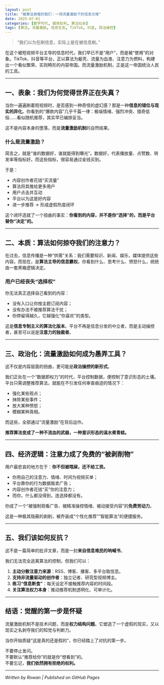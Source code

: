 ```yaml
---
layout: post
title: "被算法吞噬的我们：一场流量激励下的信息灾难"
date: 2025-07-01
categories: [数字时代, 媒体批判, 算法社会]
tags: [算法, 流量激励, 信息生态, TikTok, 抖音, 政治操控]
---
```


> “我们以为在刷信息，实际上是在被信息刷。”

在这个被短视频平台主导的信息时代，我们早已不是“用户”，而是被“使用”的对象。TikTok、抖音等平台，正以算法为躯壳、流量为血液、注意力为燃料，构建出一个看似繁荣、实则畸形的内容帝国。而流量激励机制，正是这一帝国统治人民的工具。

---

## 一、表象：我们为何觉得世界正在失真？

当你一遍遍刷着短视频时，是否感到一种奇怪的虚幻感？那是一种**信息的错位与现实的异化**。你看到的“爆款内容”几乎千篇一律：极端情绪、强烈冲突、猎奇低俗……看似随机推荐，其实早已编排妥当。

这不是内容本身的堕落，而是**流量激励机制**的自然结果。

### 什么是流量激励？

简言之，就是“谁的数据好，谁就能得到曝光”。数据好，代表播放量、点赞数、转发率等指标好。而这些指标，很容易通过金钱买到。

于是：

- 内容创作者花钱“买流量”
- 算法将其推给更多用户
- 用户点击并互动
- 平台以为这是好内容
- 进一步推荐 → 形成虚假热度闭环

这个闭环造就了一个扭曲的事实：**你看到的内容，并不是你“选择”的，而是平台替你“决定”的。**

---

## 二、本质：算法如何掠夺我们的注意力？

在过去，信息传播是一种“供需”关系：我们需要知识、新闻、娱乐，媒体提供这些内容。而现在，是**算法主导的信息霸权**。你看到什么、思考什么、愤怒什么，统统由一套黑箱逻辑决定。

### 用户已经丧失“选择权”

你无法真正选择自己看到的内容：

- 没有入口让你按主题订阅内容；
- 没有办法不被推荐算法干扰；
- 你停留得越久，它越强化“你喜欢”的类型。

这是**信息专制主义的算法化版本**。平台不再是信息分发的中立者，而是主动操控者，甚至可以说是**注意力的独裁者**。

---

## 三、政治化：流量激励如何成为愚弄工具？

这不仅是内容层面的扭曲，更可能是**政治操控的新形式**。

我们正处在一个“数据即权力”的时代，平台控制数据，便控制了意识形态的土壤。平台只需调整推荐算法，就能在不引发任何审查痕迹的情况下：

- 强化某些观点；
- 抹除某些事件；
- 放大某种愤怒；
- 模糊某种真相。

而这些，全部通过“流量激励”在背后运作。

**推荐算法变成了一种不流血的武器，一种意识形态的温水煮青蛙。**

---

## 四、经济逻辑：注意力成了免费的“被剥削物”

用户最悲哀的地方在于：**你不但被喂屎，还不给工资。**

- 你用自己的注意力、情绪、时间为视频买单；
- 平台靠你的行为数据贩卖广告；
- 内容创作者花钱“买”你的注意力；
- 而你，什么都没得到，连选择都没有。

你成了一个“被强制观看广告、被精准操控情绪、被动接受内容”的**免费劳动力**。

这是一种极其隐蔽的剥削，被乔装成“个性化推荐”“智能算法”的便捷服务。

---

## 五、我们该如何反抗？

这不是一篇简单的批评文章，而是一封**来自信息难民的呐喊书**。

我们无法完全逃离算法的控制，但我们可以：

1. **主动分散注意力来源**：RSS、博客、播客、多平台取信息。
2. **支持非流量驱动的创作者**：独立记者、研究型视频博主。
3. **练习“信息断食”**：每天设定不接触推荐内容的时间段。
4. **关注算法权力本身**：推动推荐机制透明化、可审计化。

---

## 结语：觉醒的第一步是怀疑

流量激励机制不是技术问题，而是**权力结构问题**。它塑造了一个虚假的现实，又以现实之名剥夺我们的知觉与判断力。

当你开始质疑“这是真的还是假的”，你已经踏上了对抗的第一步。

不要停止发问。  
不要默认“推荐给你”的就是你“想看到”的。  
不要忘记，**我们依然拥有拒绝的权利。**

---

*Written by Rowan | Published on GitHub Pages*

